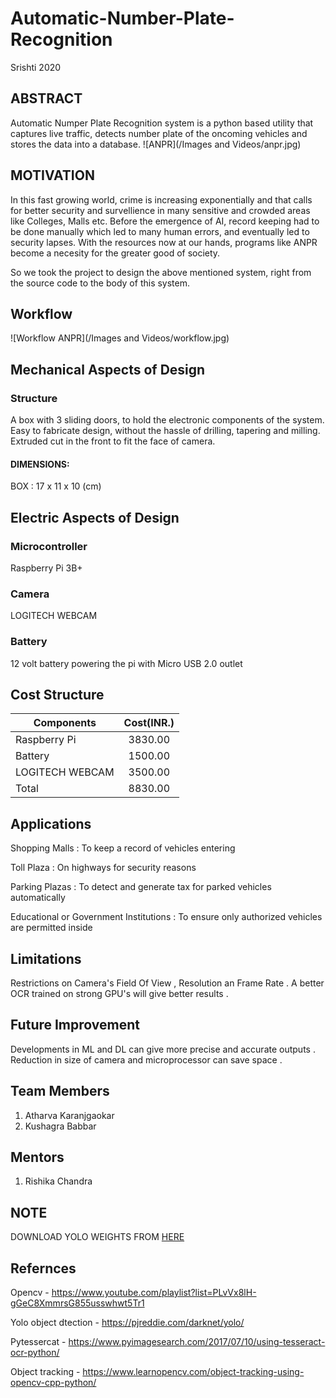 # Automatic-Number-Plate-Recognition
Srishti 2020

## ABSTRACT
Automatic Numper Plate Recognition system is a python based utility that captures live traffic, detects number plate of the oncoming vehicles and stores the data into a database.
![ANPR](/Images and Videos/anpr.jpg)
## MOTIVATION
In this fast growing world, crime is increasing exponentially and that calls for better security and survellience in many sensitive and crowded areas like Colleges, Malls etc. Before the emergence of AI, record keeping had to be done manually which led to many human errors, and eventually led to security lapses. With the resources now at our hands, programs like ANPR become a necesity for the greater good of society.

So we took the project to design the above mentioned system, right from the source code to the body of this system.

## Workflow
![Workflow ANPR](/Images and Videos/workflow.jpg)

## Mechanical Aspects of Design

### Structure
A box with 3 sliding doors, to hold the electronic components of the system. Easy to fabricate design, without the hassle of drilling, tapering and milling. Extruded cut in the front to fit the face of camera.

#### DIMENSIONS:
BOX :  17 x  11  x  10  (cm)

## Electric Aspects of Design 

### Microcontroller
Raspberry Pi 3B+ 

### Camera
LOGITECH WEBCAM 

### Battery
12 volt battery powering the pi with Micro USB 2.0 outlet

## Cost Structure

| Components       | Cost(INR.)     |
| ---------------- |:--------------:|
| Raspberry Pi     | 3830.00        |
| Battery          | 1500.00        |
| LOGITECH WEBCAM  | 3500.00        | 
| Total            | 8830.00        |

## Applications

Shopping Malls : To keep a record of vehicles entering

Toll Plaza : On highways for security reasons 

Parking Plazas : To detect and generate tax for parked vehicles automatically

Educational or Government Institutions : To ensure only authorized vehicles are permitted inside 

## Limitations

Restrictions on Camera's Field Of View , Resolution an Frame Rate .
A better OCR trained on strong GPU's will give better results .

## Future Improvement 

Developments in ML and DL can give more precise and accurate outputs .
Reduction in size of camera and microprocessor can save space .

## Team Members 
1. Atharva Karanjgaokar
2. Kushagra Babbar

## Mentors
1. Rishika Chandra

## NOTE

DOWNLOAD YOLO WEIGHTS FROM [HERE](https://drive.google.com/file/d/1YZuTmP-c4b07z5mfhOAtP_V_oymP5_xG/view?usp=sharing)

## Refernces 

Opencv - https://www.youtube.com/playlist?list=PLvVx8lH-gGeC8XmmrsG855usswhwt5Tr1

Yolo object dtection - https://pjreddie.com/darknet/yolo/

Pytessercat - https://www.pyimagesearch.com/2017/07/10/using-tesseract-ocr-python/

Object tracking - https://www.learnopencv.com/object-tracking-using-opencv-cpp-python/